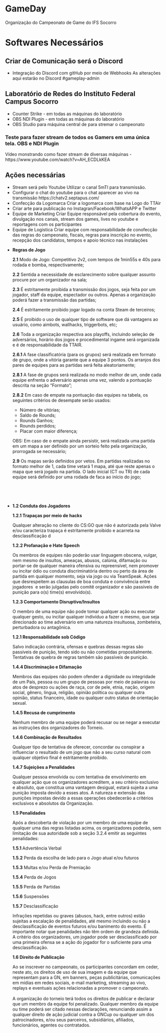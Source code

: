 # GameDay
Organização do Campeonato de Game do IFS Socorro

<divider/>

# Softwares Necessários 
<h2>Criar de Comunicação será o Discord</h2>
<ul>
  <li> 
    <span> <stroke>Integração do Discord com gitHub por meio de Webhooks </stroke> As alterações aqui estarão no Discord #gameplay-admin</span>
  </li>
</ul>


<h2>Laboratório de Redes do Instituto Federal Campus Socorro</h2>
<ul>
  <li> 
    <span> <stroke>Counter Strike </stroke> - em todas as máquinas do laboratório</span>
  </li>
  
   <li> 
    <span> <stroke>OBS NDI Plugin </stroke> - em todas as máquinas do laboratório  </span>
  </li>
    
  <li> 
    <span> <stroke>OBS Studio </stroke> para máquina central de para stremar o campeonato  </span>
  </li>
</ul>

<h3> Teste para fazer stream de todos os Gamers em uma única tela. OBS e NDI Plugin</h3>
<p><stan>Vídeo monstrando como fazer stream de diversas máquinas - https://www.youtube.com/watch?v=AH_ECDLkKEA</span></p>

<h2>Ações necessárias</h2>
<ul>

  
  <li> 
    <span> <stroke>Stream será pelo Youtube</stroke> Utilizar o canal 5mTI para transmissão.  </span>
  </li>

  <li> 
    <span> <stroke>Configurar o chat do youtube</stroke> para o chat aparecer ao vivo na transmissão https://chatv2.septapus.com/ </span>
  </li>
  
  <li> 
    <span> <stroke>Confecção da Logomarca</stroke> Criar a logomarca com base na Logo do TTAir</span>
  </li>
  
  <li> 
    <span> <stroke>Criar arte para publicação no Instagran/Facebook/WhatsAPP e Twitter</stroke> </span>
  </li>
  
  
  <li> 
    <span> <stroke>Equipe de Marketing</stroke> Criar Equipe responsável pela cobertura do evento, divulgação nos canais, stream dos games, lives no youtube e reportagens com os participantes</span>
  </li>
  
  
  <li> 
    <span> <stroke>Equipe de Logistica</stroke> Criar equipe com responsabilidade de conofecção das regras do campeonato, fiscais, regras para inscrição no evento, recepção dos candidatos, tempos e apoio técnico nas instalações</span>
  </li>
</ul>

<ul>
<li>
<p style="font-weight: 400;"><strong>Regras de Jogo</strong></p>
<p style="font-weight: 400;"><strong>2.1</strong>&nbsp;Modo de Jogo: Competitivo 2v2, com tempos de 1min55s e 40s para rodada e bomba, respectivamente;</p>
<p style="font-weight: 400;"><strong>2.2</strong>&nbsp;Sentida a necessidade de esclarecimento sobre qualquer assunto procure por um organizador na sala;</p>
<p style="font-weight: 400;"><strong>2.3</strong>&nbsp;&Eacute; estritamente proibida a transmiss&atilde;o dos jogos, seja feita por um jogador, staff da equipe, espectador ou outros. Apenas a organiza&ccedil;&atilde;o poder&aacute; fazer a transmiss&atilde;o das partidas;</p>
<p style="font-weight: 400;"><strong>2.4</strong>&nbsp;&Eacute; estritamente proibido jogar logado na conta Steam de terceiros;</p>
<p style="font-weight: 400;"><strong>2.5</strong>&nbsp;&Eacute; proibido o uso de qualquer tipo de software que d&aacute; vantagens ao usu&aacute;rio, como aimbots, wallhacks, triggerbots, etc;</p>
<p style="font-weight: 400;"><strong>2.6</strong>&nbsp;Toda a organiza&ccedil;&atilde;o respectiva aos playoffs, incluindo sele&ccedil;&atilde;o de advers&aacute;rios, hor&aacute;rio dos jogos e procedimental ingame ser&aacute; organizada e &eacute; de responsabilidade da TTAIR.</p>
<p style="font-weight: 400;"><strong>2.6.1&nbsp;</strong>A fase classificat&oacute;ria (para os grupos) ser&aacute; realizada em formato de grupo, onde a vit&oacute;ria garante que a equipe 3 pontos. Os arranjos dos pares de equipes para as partidas ser&aacute; feita aleatoriamente;</p>
<p style="font-weight: 400;"><strong>2.8.1</strong>&nbsp;A fase de grupos ser&aacute; realizada no modo melhor de um, onde cada equipe enfrenta o advers&aacute;rio apenas uma vez, valendo a pontua&ccedil;&atilde;o descrita na se&ccedil;&atilde;o &ldquo;Formato&rdquo;;</p>
<p style="font-weight: 400;"><strong>2.8.2</strong>&nbsp;Em caso de empate na pontua&ccedil;&atilde;o das equipes na tabela, os seguintes crit&eacute;rios de desempate ser&atilde;o usados:</p>
<ul style="font-weight: 400;">
<li>N&uacute;mero de vit&oacute;rias;</li>
<li>Saldo de Rounds;</li>
<li>Rounds Ganhos;</li>
<li>Rounds perdidos;</li>
<li>Placar com maior diferen&ccedil;a;</li>
</ul>
<p style="font-weight: 400;">OBS: Em caso de o empate ainda persistir, ser&aacute; realizada uma partida em um mapa a ser definido por um sorteio feito pela organiza&ccedil;&atilde;o, prorrogada se necess&aacute;rio;</p>
<p style="font-weight: 400;"><strong>2.9</strong>&nbsp;Os mapas ser&atilde;o definidos por vetos. Em partidas realizadas no formato melhor de 1, cada time vetar&aacute; 1 mapa, at&eacute; que reste apenas o mapa que ser&aacute; jogado na partida. O lado inicial (CT ou TR) de cada equipe ser&aacute; definido por uma rodada de faca ao in&iacute;cio do jogo;</p>
<br />
<p>&nbsp;</p>
</li>
</ul>

<ul>
<li>
<p style="font-weight: 400;"><strong>1.2 Conduta dos Jogadores</strong></p>
<p style="font-weight: 400;"><strong>1.2.1 Trapa&ccedil;as por meio de hacks</strong></p>
<p style="font-weight: 400;">Qualquer altera&ccedil;&atilde;o no cliente do CS:GO que n&atilde;o &eacute; autorizada pela Valve e/ou caracteriza trapa&ccedil;a &eacute; estritamente proibido e acarreta na desclassifica&ccedil;&atilde;o d</p>
<p style="font-weight: 400;"><strong>1.2.2 Profana&ccedil;&atilde;o e Hate Speech</strong></p>
<p style="font-weight: 400;">Os membros de equipes n&atilde;o poder&atilde;o usar linguagem obscena, vulgar, nem mesmo de insultos, amea&ccedil;as, abusos, cal&uacute;nia, difama&ccedil;&atilde;o ou portar-se de qualquer maneira ofensiva ou repreens&iacute;vel, nem promover ou incitar &oacute;dio ou conduta discriminat&oacute;ria dentro ou perto da &aacute;rea de partida em qualquer momento, seja via jogo ou via TeamSpeak. A&ccedil;&otilde;es que desrespeitem as clausulas de boa conduta e conviv&ecirc;ncia entre jogadores &nbsp;e ser&atilde;o julgadas pelo comit&ecirc; organizador e s&atilde;o pass&iacute;veis de puni&ccedil;&atilde;o para o(s) time(s) envolvido(s).</p>
<p style="font-weight: 400;"><strong>1.2.3 Comportamento Disruptivo/Insultos</strong></p>
<p style="font-weight: 400;">O membro de uma equipe n&atilde;o pode tomar qualquer a&ccedil;&atilde;o ou executar qualquer gesto, ou incitar qualquer indiv&iacute;duo a fazer o mesmo, que seja direcionado ao time advers&aacute;rio em uma natureza insultuosa, zombeteira, perturbadora ou antag&ocirc;nica.</p>
<p style="font-weight: 400;"><strong>1.2.1 Responsabilidade sob C&oacute;digo</strong></p>
<p style="font-weight: 400;">Salvo indica&ccedil;&atilde;o contr&aacute;ria, ofensas e quebras dessas regras s&atilde;o pass&iacute;veis de puni&ccedil;&atilde;o, tendo sido ou n&atilde;o cometidas propositalmente. Tentativas de quebra de regras tamb&eacute;m s&atilde;o pass&iacute;veis de puni&ccedil;&atilde;o.</p>
<p style="font-weight: 400;"><strong>1.4.4 Discrimina&ccedil;&atilde;o e Difama&ccedil;&atilde;o</strong></p>
<p style="font-weight: 400;">Membros das equipes n&atilde;o podem ofender a dignidade ou integridade de um Pa&iacute;s, pessoa ou um grupo de pessoas por meio de palavras ou atos de desprezo ou a&ccedil;&otilde;es de ra&ccedil;a, cor de pele, etnia, na&ccedil;&atilde;o, origem social, g&ecirc;nero, l&iacute;ngua, religi&atilde;o, opini&atilde;o pol&iacute;tica ou qualquer outra opini&atilde;o, status financeiro, idade ou qualquer outro status de orienta&ccedil;&atilde;o sexual.</p>
<p style="font-weight: 400;"><strong>1.4.5 Recusa de cumprimento</strong></p>
<p style="font-weight: 400;">Nenhum membro de uma equipe poder&aacute; recusar ou se negar a executar as instru&ccedil;&otilde;es dos organizadores do Torneio.</p>
<p style="font-weight: 400;"><strong>1.4.6 Combina&ccedil;&atilde;o de Resultados</strong></p>
<p style="font-weight: 400;">Qualquer tipo de tentativa de oferecer, concordar ou conspirar a influenciar o resultado de um jogo que n&atilde;o a seu curso natural com qualquer objetivo final &eacute; estritamente proibido.</p>
<p style="font-weight: 400;"><strong>1.4.7 Sujei&ccedil;&otilde;es a Penalidades</strong></p>
<p style="font-weight: 400;">Qualquer pessoa envolvida ou com tentativa de envolvimento em qualquer a&ccedil;&atilde;o que os organizadores acreditem, a seu crit&eacute;rio exclusivo e absoluto, que constitua uma vantagem desigual, estar&aacute; sujeita a uma puni&ccedil;&atilde;o imposta devido a esses atos. A natureza e extens&atilde;o das puni&ccedil;&otilde;es impostas devido a essas opera&ccedil;&otilde;es obedecer&atilde;o a crit&eacute;rios exclusivos e absolutos da Organiza&ccedil;&atilde;o.</p>
<p style="font-weight: 400;"><strong>1.5 Penalidades</strong></p>
<p style="font-weight: 400;">Ap&oacute;s a descoberta de viola&ccedil;&atilde;o por um membro de uma equipe de qualquer uma das regras listadas acima, os organizadores poder&atilde;o, sem limita&ccedil;&atilde;o de sua autoridade sob a se&ccedil;&atilde;o 3.2.4 emitir as seguintes penalidades:</p>
<p style="font-weight: 400;"><strong>1.5.1&nbsp;</strong>Advert&ecirc;ncia Verbal</p>
<p style="font-weight: 400;"><strong>1.5.2</strong>&nbsp;Perda da escolha de lado para o Jogo atual e/ou futuros</p>
<p style="font-weight: 400;"><strong>1.5.3</strong>&nbsp;Multas e/ou Perda de Premia&ccedil;&atilde;o</p>
<p style="font-weight: 400;"><strong>1.5.4</strong>&nbsp;Perda de Jogos</p>
<p style="font-weight: 400;"><strong>1.5.5</strong>&nbsp;Perda de Partidas</p>
<p style="font-weight: 400;"><strong>1.5.6</strong>&nbsp;Suspens&otilde;es</p>
<p style="font-weight: 400;"><strong>1.5.7</strong>&nbsp;Desclassifica&ccedil;&atilde;o</p>
<p style="font-weight: 400;">Infra&ccedil;&otilde;es repetidas ou graves (abusos, hack, entre outros) est&atilde;o sujeitas a escala&ccedil;&atilde;o de penalidades, at&eacute; mesmo incluindo ou n&atilde;o a desclassifica&ccedil;&atilde;o de eventos futuros e/ou banimento do evento. &Eacute; importante notar que penalidades n&atilde;o t&ecirc;m ordem de grandeza definida. A crit&eacute;rio dos organizadores, um jogador pode ser desclassificado por uma primeira ofensa se a a&ccedil;&atilde;o do jogador for o suficiente para uma desclassifica&ccedil;&atilde;o.</p>
<p style="font-weight: 400;"><strong>1.6 Direito de Publica&ccedil;&atilde;o</strong></p>
<p style="font-weight: 400;">Ao se inscrever no campeonato, os participantes concordam em ceder, neste ato, os direitos de uso de sua imagem e da equipe que representam para a GN, em banners, pe&ccedil;as publicit&aacute;rias, comunica&ccedil;&otilde;es em m&iacute;dias em redes sociais, e-mail marketing, streaming ao vivo, replays e eventuais a&ccedil;&otilde;es relacionadas a promover o campeonato.<br /><br />A organiza&ccedil;&atilde;o do torneio ter&aacute; todos os direitos de publicar e declarar que um membro da equipe foi penalizado. Qualquer membro da equipe ou time poder&aacute; ser citado nessas declara&ccedil;&otilde;es, renunciando assim a qualquer direito de a&ccedil;&atilde;o judicial contra a GNCup ou qualquer um dos patrocinadores, e/ou seus parceiros, subsidi&aacute;rios, afiliados, funcion&aacute;rios, agentes ou contratados.</p>
</li>
</ul>
